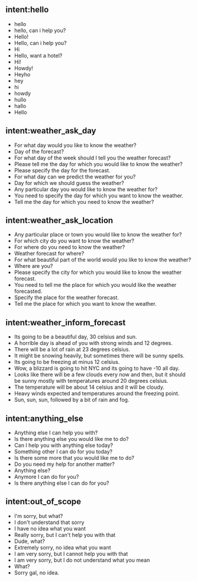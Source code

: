 ## intent:hello
- hello
- hello, can i help you?
- Hello!
- Hello, can i help you?
- Hi
- Hello, want a hotel?
- Hi!
- Howdy!
- Heyho
- hey
- hi
- howdy
- hullo
- hallo
- Hello

## intent:weather_ask_day
- For what day would you like to know the weather?
- Day of the forecast?
- For what day of the week should I tell you the weather forecast?
- Please tell me the day for which you would like to know the weather?
- Please specify the day for the forecast.
- For what day can we predict the weather for you?
- Day for which we should guess the weather?
- Any particular day you would like to know the weather for?
- You need to specify the day for which you want to know the weather.
- Tell me the day for which you need to know the weather?

## intent:weather_ask_location
- Any particular place or town you would like to know the weather for?
- For which city do you want to know the weather?
- For where do you need to know the weather?
- Weather forecast for where?
- For what beautiful part of the world would you like to know the weather?
- Where are you?
- Please specify the city for which you would like to know the weather forecast.
- You need to tell me the place for which you would like the weather forecasted.
- Specify the place for the weather forecast.
- Tell me the place for which you want to know the weather.

## intent:weather_inform_forecast
- Its going to be a beautiful day, 30 celsius and sun.
- A horrible day is ahead of you with strong winds and 12 degrees.
- There will be a lot of rain at 23 degrees celsius.
- It might be snowing heavily, but sometimes there will be sunny spells.
- Its going to be freezing at minus 12 celsius.
- Wow, a blizzard is going to hit NYC and its going to have -10 all day.
- Looks like there will be a few clouds every now and then, but it should be sunny mostly with temperatures around 20 degrees celsius.
- The temperature will be about 14 celsius and it will be cloudy.
- Heavy winds expected and temperatures around the freezing point.
- Sun, sun, sun, followed by a bit of rain and fog.

## intent:anything_else
- Anything else I can help you with?
- Is there anything else you would like me to do?
- Can I help you with anything else today?
- Something other I can do for you today?
- Is there some more that you would like me to do?
- Do you need my help for another matter?
- Anything else?
- Anymore I can do for you?
- Is there anything else I can do for you?

## intent:out_of_scope
- I'm sorry, but what?
- I don't understand that sorry
- I have no idea what you want
- Really sorry, but I can't help you with that
- Dude, what?
- Extremely sorry, no idea what you want
- I am very sorry, but I cannot help you with that
- I am very sorry, but I do not understand what you mean
- What?
- Sorry gal, no idea.